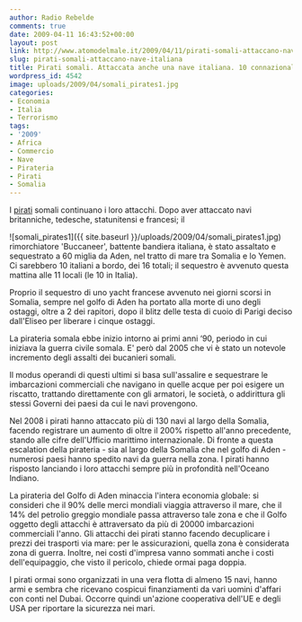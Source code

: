 ```yaml
---
author: Radio Rebelde
comments: true
date: 2009-04-11 16:43:52+00:00
layout: post
link: http://www.atomodelmale.it/2009/04/11/pirati-somali-attaccano-nave-italiana/
slug: pirati-somali-attaccano-nave-italiana
title: Pirati somali. Attaccata anche una nave italiana. 10 connazionali in ostaggio.
wordpress_id: 4542
image: uploads/2009/04/somali_pirates1.jpg
categories:
- Economia
- Italia
- Terrorismo
tags:
- '2009'
- Africa
- Commercio
- Nave
- Pirateria
- Pirati
- Somalia
---
```


I [pirati](/2008/05/24/pirati.html) somali continuano i loro attacchi. Dopo aver attaccato navi britanniche, tedesche, statunitensi e francesi; il

![somali_pirates1]({{ site.baseurl }}/uploads/2009/04/somali_pirates1.jpg) rimorchiatore 'Buccaneer', battente bandiera italiana, è stato assaltato e sequestrato a 60 miglia da Aden, nel tratto di mare tra Somalia e lo Yemen.
Ci sarebbero 10 italiani a bordo, dei 16 totali; il sequestro è avvenuto questa mattina alle 11 locali (le 10 in Italia).

Proprio il sequestro di uno yacht francese avvenuto nei giorni scorsi in Somalia, sempre nel golfo di Aden ha portato alla morte di uno degli ostaggi, oltre a 2 dei rapitori, dopo il blitz delle testa di cuoio di Parigi deciso dall'Eliseo per liberare i cinque ostaggi.

La pirateria somala ebbe inizio intorno ai primi anni ‘90, periodo in cui iniziava la guerra civile somala. E' però dal 2005 che vi è stato un notevole incremento degli assalti dei bucanieri somali.

Il modus operandi di questi ultimi si basa sull'assalire e sequestrare le imbarcazioni commerciali che navigano in quelle acque per poi esigere un riscatto, trattando direttamente con gli armatori, le società, o addirittura gli stessi Governi dei paesi da cui le navi provengono.

Nel 2008 i pirati hanno attaccato più di 130 navi al largo della Somalia, facendo registrare un aumento di oltre il 200% rispetto all'anno precedente, stando alle cifre dell'Ufficio marittimo internazionale. Di fronte a questa escalation della pirateria - sia al largo della Somalia che nel golfo di Aden - numerosi paesi hanno spedito navi da guerra nella zona. I pirati hanno risposto lanciando i loro attacchi sempre più in profondità nell'Oceano Indiano.

La pirateria del Golfo di Aden minaccia l'intera economia globale: si consideri che il 90% delle merci mondiali viaggia attraverso il mare, che il 14% del petrolio greggio mondiale passa attraverso tale zona e che il Golfo oggetto degli attacchi è attraversato da più di 20000 imbarcazioni commerciali l'anno. Gli attacchi dei pirati stanno facendo decuplicare i prezzi dei trasporti via mare: per le assicurazioni, quella zona è considerata zona di guerra. Inoltre, nei costi d'impresa vanno sommati anche i costi dell'equipaggio, che visto il pericolo, chiede ormai paga doppia.

I pirati ormai sono organizzati in una vera flotta di almeno 15 navi, hanno armi e sembra che ricevano cospicui finanziamenti da vari uomini d'affari con conti nel Dubai. Occorre quindi un'azione cooperativa dell'UE e degli USA per riportare la sicurezza nei mari.
